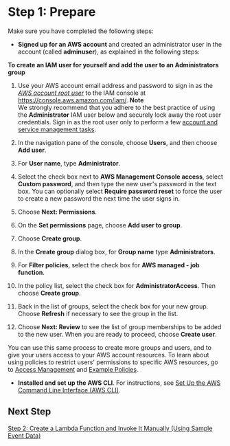 # Step 1: Prepare<a name="with-sqs-prepare"></a>

Make sure you have completed the following steps:
+ **Signed up for an AWS account** and created an administrator user in the account \(called **adminuser**\), as explained in the following steps:

**To create an IAM user for yourself and add the user to an Administrators group**

  1. Use your AWS account email address and password to sign in as the *[AWS account root user](https://docs.aws.amazon.com/IAM/latest/UserGuide/id_root-user.html)* to the IAM console at [https://console\.aws\.amazon\.com/iam/](https://console.aws.amazon.com/iam/)\.
**Note**  
We strongly recommend that you adhere to the best practice of using the **Administrator** IAM user below and securely lock away the root user credentials\. Sign in as the root user only to perform a few [account and service management tasks](https://docs.aws.amazon.com/general/latest/gr/aws_tasks-that-require-root.html)\.

  1. In the navigation pane of the console, choose **Users**, and then choose **Add user**\.

  1. For **User name**, type **Administrator**\.

  1. Select the check box next to **AWS Management Console access**, select **Custom password**, and then type the new user's password in the text box\. You can optionally select **Require password reset** to force the user to create a new password the next time the user signs in\.

  1. Choose **Next: Permissions**\.

  1. On the **Set permissions** page, choose **Add user to group**\.

  1. Choose **Create group**\.

  1. In the **Create group** dialog box, for **Group name** type **Administrators**\.

  1. For **Filter policies**, select the check box for **AWS managed \- job function**\.

  1. In the policy list, select the check box for **AdministratorAccess**\. Then choose **Create group**\.

  1. Back in the list of groups, select the check box for your new group\. Choose **Refresh** if necessary to see the group in the list\.

  1. Choose **Next: Review** to see the list of group memberships to be added to the new user\. When you are ready to proceed, choose **Create user**\.

  You can use this same process to create more groups and users, and to give your users access to your AWS account resources\. To learn about using policies to restrict users' permissions to specific AWS resources, go to [Access Management](https://docs.aws.amazon.com/IAM/latest/UserGuide/access.html) and [Example Policies](https://docs.aws.amazon.com/IAM/latest/UserGuide/access_policies_examples.html)\.
+ **Installed and set up the AWS CLI**\. For instructions, see [Set Up the AWS Command Line Interface \(AWS CLI\)](setup-awscli.md)\.

## Next Step<a name="with-sqs-next-step-2"></a>

[Step 2: Create a Lambda Function and Invoke It Manually \(Using Sample Event Data\)](with-sqs-create-test-function.md)